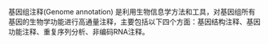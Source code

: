 基因组注释(Genome annotation) 是利用生物信息学方法和工具，对基因组所有基因的生物学功能进行高通量注释，主要包括以下四个方面：基因结构注释、基因功能注释、重复序列分析、非编码RNA注释。
